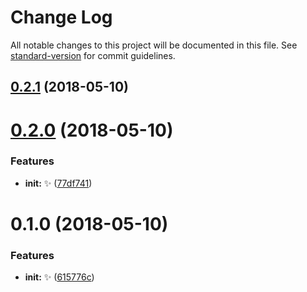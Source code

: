 # Change Log

All notable changes to this project will be documented in this file. See [standard-version](https://github.com/conventional-changelog/standard-version) for commit guidelines.

<a name="0.2.1"></a>
## [0.2.1](https://github.com/vivaxy/create-n/compare/v0.2.0...v0.2.1) (2018-05-10)



<a name="0.2.0"></a>
# [0.2.0](https://github.com/vivaxy/create-n/compare/v0.1.0...v0.2.0) (2018-05-10)


### Features

* **init:** :sparkles: ([77df741](https://github.com/vivaxy/create-n/commit/77df741))



<a name="0.1.0"></a>
# 0.1.0 (2018-05-10)


### Features

* **init:** :sparkles: ([615776c](https://github.com/vivaxy/create-n/commit/615776c))
